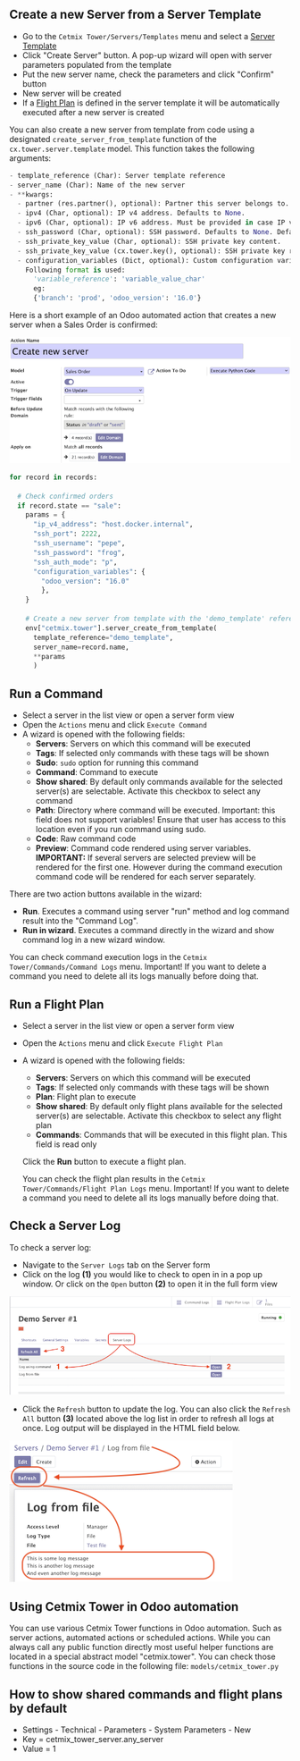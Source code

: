 
## Create a new Server from a Server Template

- Go to the `Cetmix Tower/Servers/Templates` menu and select a [Server Template](CONFIGURE.md/#configure-a-server-template)
- Click "Create Server" button. A pop-up wizard will open with server parameters populated from the template
- Put the new server name, check the parameters and click "Confirm" button
- New server will be created
- If a [Flight Plan](CONFIGURE.md/#configure-a-flight-plan) is defined in the server template it will be automatically executed after a new server is created

You can also create a new server from template from code using a designated `create_server_from_template` function of the `cx.tower.server.template` model.
This function takes the following arguments:

``` python
- template_reference (Char): Server template reference
- server_name (Char): Name of the new server
- **kwargs:
  - partner (res.partner(), optional): Partner this server belongs to.
  - ipv4 (Char, optional): IP v4 address. Defaults to None.
  - ipv6 (Char, optional): IP v6 address. Must be provided in case IP v4 is not. Defaults to None.
  - ssh_password (Char, optional): SSH password. Defaults to None. Defaults to None.
  - ssh_private_key_value (Char, optional): SSH private key content.
  - ssh_private_key_value (cx.tower.key(), optional): SSH private key record. Defaults to None.
  - configuration_variables (Dict, optional): Custom configuration variable.
    Following format is used:
      'variable_reference': 'variable_value_char'
      eg:
      {'branch': 'prod', 'odoo_version': '16.0'}
```

Here is a short example of an Odoo automated action that creates a new server when a Sales Order is confirmed:

![Automatic action](../static/description/images/server_from_template_auto_action.png)

```python
for record in records:

  # Check confirmed orders
  if record.state == "sale":
    params = {
      "ip_v4_address": "host.docker.internal",
      "ssh_port": 2222,
      "ssh_username": "pepe",
      "ssh_password": "frog",
      "ssh_auth_mode": "p",
      "configuration_variables": {
        "odoo_version": "16.0"
        },
    }

    # Create a new server from template with the 'demo_template' reference
    env["cetmix.tower"].server_create_from_template(
      template_reference="demo_template",
      server_name=record.name,
      **params
      )

```

## Run a Command

- Select a server in the list view or open a server form view
- Open the `Actions` menu and click `Execute Command`
- A wizard is opened with the following fields:
  - **Servers**: Servers on which this command will be executed
  - **Tags**: If selected only commands with these tags will be shown
  - **Sudo**: `sudo` option for running this command
  - **Command**: Command to execute
  - **Show shared**: By default only commands available for the selected server(s) are selectable. Activate this checkbox to select any command
  - **Path**: Directory where command will be executed. Important: this field does not support variables! Ensure that user has access to this location even if you run command using sudo.
  - **Code**: Raw command code
  - **Preview**: Command code rendered using server variables.
  **IMPORTANT:** If several servers are selected preview will be rendered for the first one. However during the command execution command code will be rendered for each server separately.

There are two action buttons available in the wizard:

- **Run**. Executes a command using server "run" method and log command result into the "Command Log".
- **Run in wizard**. Executes a command directly in the wizard and show command log in a new wizard window.

You can check command execution logs in the `Cetmix Tower/Commands/Command Logs` menu.
Important! If you want to delete a command you need to delete all its logs manually before doing that.

## Run a Flight Plan

- Select a server in the list view or open a server form view
- Open the `Actions` menu and click `Execute Flight Plan`
- A wizard is opened with the following fields:
  - **Servers**: Servers on which this command will be executed
  - **Tags**: If selected only commands with these tags will be shown
  - **Plan**: Flight plan to execute
  - **Show shared**: By default only flight plans available for the selected server(s) are selectable. Activate this checkbox to select any flight plan
  - **Commands**: Commands that will be executed in this flight plan. This field is read only

  Click the **Run** button to execute a flight plan.

  You can check the flight plan results in the `Cetmix Tower/Commands/Flight Plan Logs` menu.
  Important! If you want to delete a command you need to delete all its logs manually before doing that.

## Check a Server Log

To check a server log:

- Navigate to the `Server Logs` tab on the Server form
- Click on the log **(1)** you would like to check to open in in a pop up window. Or click on the `Open` button **(2)** to open it in the full form view

![Open server log](../static/description/images/server_log_usage_1.png)
- Click the `Refresh` button to update the log. You can also click the `Refresh All` button **(3)** located above the log list in order to refresh all logs at once.
Log output will be displayed in the HTML field below.

![Update server log](../static/description/images/server_log_usage_2.png)

## Using Cetmix Tower in Odoo automation

You can use various Cetmix Tower functions in Odoo automation. Such as server actions, automated actions or scheduled actions.
While you can always call any public function directly most useful helper functions are located in a special abstract model "cetmix.tower".
You can check those functions in the source code in the following file: `models/cetmix_tower.py`

## How to show shared commands and flight plans by default

- Settings - Technical - Parameters - System Parameters - New
- Key = cetmix_tower_server.any_server
- Value = 1
